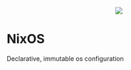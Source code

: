 <p align="center">
  <a href="https://github.com/tiborpilz/NixOS/actions/workflows/build.yml"><img src="https://github.com/tiborpilz/nixos/actions/workflows/build.yml/badge.svg" /></a>
</p>

# NixOS
Declarative, immutable os configuration
